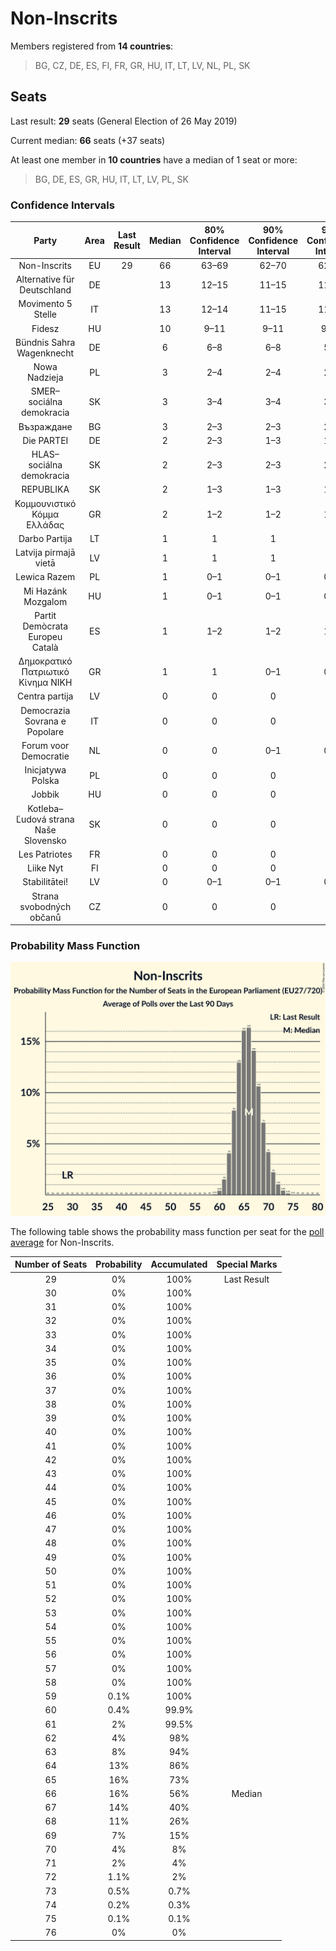 # Non-Inscrits

Members registered from **14 countries**:

> BG, CZ, DE, ES, FI, FR, GR, HU, IT, LT, LV, NL, PL, SK

## Seats

Last result: **29** seats (General Election of 26 May 2019)

Current median: **66** seats (+37 seats)

At least one member in **10 countries** have a median of 1 seat or more:

> BG, DE, ES, GR, HU, IT, LT, LV, PL, SK

### Confidence Intervals

| Party | Area | Last Result | Median | 80% Confidence Interval | 90% Confidence Interval | 95% Confidence Interval | 99% Confidence Interval |
|:-----:|:----:|:-----------:|:------:|:-----------------------:|:-----------------------:|:-----------------------:|:-----------------------:|
| Non-Inscrits | EU | 29 | 66 | 63–69 | 62–70 | 62–71 | 60–73 |
| Alternative für Deutschland | DE | | 13 | 12–15 | 11–15 | 11–15 | 11–16 |
| Movimento 5 Stelle | IT | | 13 | 12–14 | 11–15 | 11–15 | 10–17 |
| Fidesz | HU | | 10 | 9–11 | 9–11 | 9–11 | 9–12 |
| Bündnis Sahra Wagenknecht | DE | | 6 | 6–8 | 6–8 | 5–8 | 5–8 |
| Nowa Nadzieja | PL | | 3 | 2–4 | 2–4 | 2–4 | 2–4 |
| SMER–sociálna demokracia | SK | | 3 | 3–4 | 3–4 | 3–4 | 3–4 |
| Възраждане | BG | | 3 | 2–3 | 2–3 | 2–3 | 2–3 |
| Die PARTEI | DE | | 2 | 2–3 | 1–3 | 1–3 | 1–4 |
| HLAS–sociálna demokracia | SK | | 2 | 2–3 | 2–3 | 2–3 | 2–3 |
| REPUBLIKA | SK | | 2 | 1–3 | 1–3 | 1–3 | 1–3 |
| Κομμουνιστικό Κόμμα Ελλάδας | GR | | 2 | 1–2 | 1–2 | 1–2 | 1–3 |
| Darbo Partija | LT | | 1 | 1 | 1 | 1 | 1–2 |
| Latvija pirmajā vietā | LV | | 1 | 1 | 1 | 1 | 1 |
| Lewica Razem | PL | | 1 | 0–1 | 0–1 | 0–2 | 0–2 |
| Mi Hazánk Mozgalom | HU | | 1 | 0–1 | 0–1 | 0–1 | 0–1 |
| Partit Demòcrata Europeu Català | ES | | 1 | 1–2 | 1–2 | 1–2 | 0–3 |
| Δημοκρατικό Πατριωτικό Κίνημα ΝΙΚΗ | GR | | 1 | 1 | 0–1 | 0–1 | 0–1 |
| Centra partija | LV | | 0 | 0 | 0 | 0 | 0 |
| Democrazia Sovrana e Popolare | IT | | 0 | 0 | 0 | 0 | 0 |
| Forum voor Democratie | NL | | 0 | 0 | 0–1 | 0–1 | 0–1 |
| Inicjatywa Polska | PL | | 0 | 0 | 0 | 0 | 0–1 |
| Jobbik | HU | | 0 | 0 | 0 | 0 | 0 |
| Kotleba–Ľudová strana Naše Slovensko | SK | | 0 | 0 | 0 | 0 | 0 |
| Les Patriotes | FR | | 0 | 0 | 0 | 0 | 0 |
| Liike Nyt | FI | | 0 | 0 | 0 | 0 | 0 |
| Stabilitātei! | LV | | 0 | 0–1 | 0–1 | 0–1 | 0–1 |
| Strana svobodných občanů | CZ | | 0 | 0 | 0 | 0 | 0 |

### Probability Mass Function

![Graph with seats probability mass function not yet produced](average-2024-06-09-seats-pmf-non-inscrits.png "Seats Probability Mass Function")

The following table shows the probability mass function per seat for the [poll average](average-2024-06-09.html) for Non-Inscrits.

| Number of Seats | Probability | Accumulated | Special Marks |
|:---------------:|:-----------:|:-----------:|:-------------:|
| 29 | 0% | 100% | Last Result |
| 30 | 0% | 100% |  |
| 31 | 0% | 100% |  |
| 32 | 0% | 100% |  |
| 33 | 0% | 100% |  |
| 34 | 0% | 100% |  |
| 35 | 0% | 100% |  |
| 36 | 0% | 100% |  |
| 37 | 0% | 100% |  |
| 38 | 0% | 100% |  |
| 39 | 0% | 100% |  |
| 40 | 0% | 100% |  |
| 41 | 0% | 100% |  |
| 42 | 0% | 100% |  |
| 43 | 0% | 100% |  |
| 44 | 0% | 100% |  |
| 45 | 0% | 100% |  |
| 46 | 0% | 100% |  |
| 47 | 0% | 100% |  |
| 48 | 0% | 100% |  |
| 49 | 0% | 100% |  |
| 50 | 0% | 100% |  |
| 51 | 0% | 100% |  |
| 52 | 0% | 100% |  |
| 53 | 0% | 100% |  |
| 54 | 0% | 100% |  |
| 55 | 0% | 100% |  |
| 56 | 0% | 100% |  |
| 57 | 0% | 100% |  |
| 58 | 0% | 100% |  |
| 59 | 0.1% | 100% |  |
| 60 | 0.4% | 99.9% |  |
| 61 | 2% | 99.5% |  |
| 62 | 4% | 98% |  |
| 63 | 8% | 94% |  |
| 64 | 13% | 86% |  |
| 65 | 16% | 73% |  |
| 66 | 16% | 56% | Median |
| 67 | 14% | 40% |  |
| 68 | 11% | 26% |  |
| 69 | 7% | 15% |  |
| 70 | 4% | 8% |  |
| 71 | 2% | 4% |  |
| 72 | 1.1% | 2% |  |
| 73 | 0.5% | 0.7% |  |
| 74 | 0.2% | 0.3% |  |
| 75 | 0.1% | 0.1% |  |
| 76 | 0% | 0% |  |


